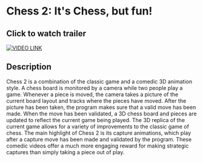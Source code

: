 # Chess 2: It's Chess, but fun!
## Click to watch trailer
[![VIDEO LINK](http://img.youtube.com/vi/9waTXbc2xNk.jpg)](https://youtu.be/9waTXbc2xNk)
## Description
Chess 2 is a combination of the classic game and a comedic 3D animation style. 
A chess board is monitored by a camera while two people play a game. 
Whenever a piece is moved, the camera takes a picture of the current board layout and tracks where the pieces have moved.
After the picture has been taken, the program makes sure that a valid move has been made.
When the move has been validated, a 3D chess board and pieces are updated to reflect the current game being played.
The 3D replica of the current game allows for a variety of improvements to the classic game of chess.
The main highlight of Chess 2 is its capture animations, which play after a capture move has been made and validated by the program.
These comedic videos offer a much more engaging reward for making strategic captures than simply taking a piece out of play.
